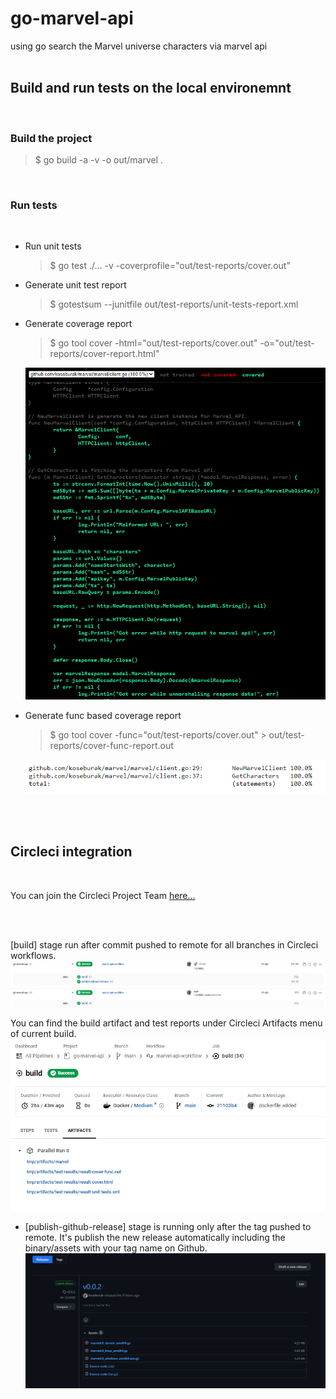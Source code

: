 # go-marvel-api
using go search the Marvel universe characters via marvel api
</br>
</br>

## Build and run tests on the local environemnt

</br>

### Build the project

> $ go build -a -v -o out/marvel .

</br>

### Run tests

</br>

* Run unit tests
    > $ go test ./... -v -coverprofile="out/test-reports/cover.out"

* Generate unit test  report
    > $ gotestsum --junitfile out/test-reports/unit-tests-report.xml

* Generate coverage report
    > $ go tool cover -html="out/test-reports/cover.out" -o="out/test-reports/cover-report.html"
    
    ![cover-report](assets/cover-report.png)

* Generate func based coverage report
    > $ go tool cover -func="out/test-reports/cover.out" > out/test-reports/cover-func-report.out

    ![cover-func-based](assets/cover-func-based.png)

</br>
</br>

## Circleci integration

</br>

You can join the Circleci Project Team <a href="https://app.circleci.com/pipelines/github/koseburak/go-marvel-api?invite=true" target="_blank">here...</a>

</br>
</br>

[build] stage run after commit pushed to remote for all branches in Circleci workflows.
![circleci-build-release](assets/circleci-build-release.png)
</br>

You can find the build artifact and test reports under Circleci Artifacts menu of current build.
![circleci-build-artifacts](assets/circleci-build-artifacts.png)
</br>

* [publish-github-release] stage is running only after the tag pushed to remote. It's publish the new release automatically including the binary/assets with your tag name on Github.
![github-auto-releae-output](assets/github-auto-releae-output.png)
</br>
